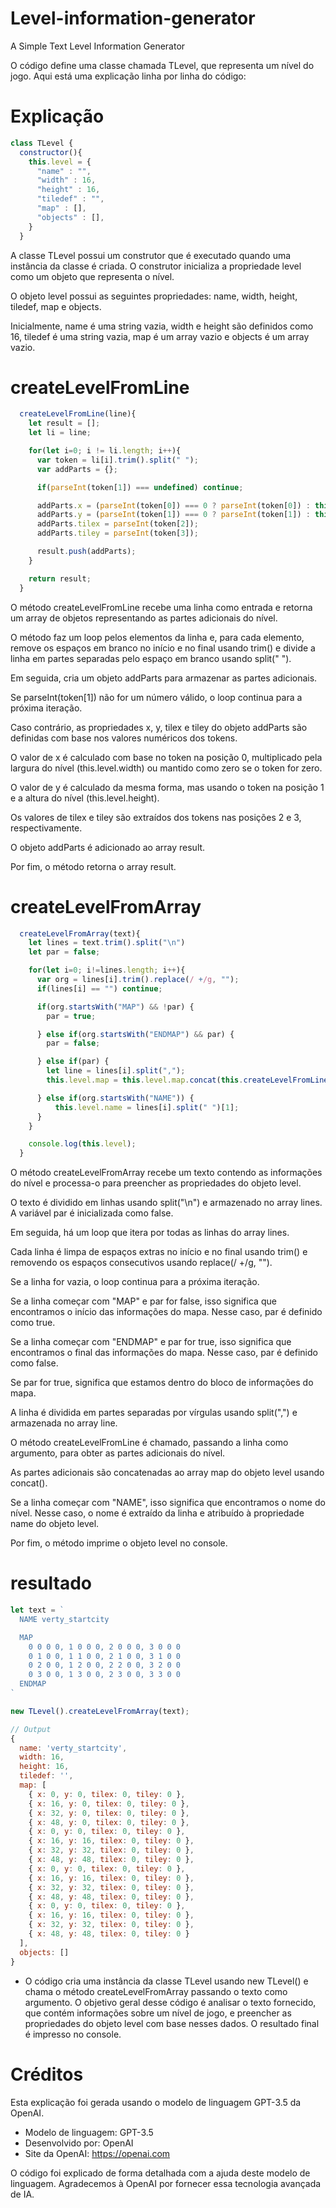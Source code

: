 # Level-information-generator
A Simple Text Level Information Generator

O código define uma classe chamada TLevel, que representa um nível do jogo. Aqui está uma explicação linha por linha do código:
# Explicação
```js
class TLevel {
  constructor(){
    this.level = {
      "name" : "",
      "width" : 16,
      "height" : 16,
      "tiledef" : "",
      "map" : [],
      "objects" : [],
    }
  }
```
A classe TLevel possui um construtor que é executado quando uma instância da classe é criada. O construtor inicializa a propriedade level como um objeto que representa o nível.

O objeto level possui as seguintes propriedades: name, width, height, tiledef, map e objects.

Inicialmente, name é uma string vazia, width e height são definidos como 16, tiledef é uma string vazia, map é um array vazio e objects é um array vazio.

# createLevelFromLine
```js
  createLevelFromLine(line){
    let result = [];
    let li = line;

    for(let i=0; i != li.length; i++){
      var token = li[i].trim().split(" ");
      var addParts = {};

      if(parseInt(token[1]) === undefined) continue;

      addParts.x = (parseInt(token[0]) === 0 ? parseInt(token[0]) : this.level.width * parseInt(token[0]));
      addParts.y = (parseInt(token[1]) === 0 ? parseInt(token[1]) : this.level.height * parseInt(token[0]));
      addParts.tilex = parseInt(token[2]);
      addParts.tiley = parseInt(token[3]);

      result.push(addParts);
    }

    return result;
  }
```
O método createLevelFromLine recebe uma linha como entrada e retorna um array de objetos representando as partes adicionais do nível.
  
O método faz um loop pelos elementos da linha e, para cada elemento, remove os espaços em branco no início e no final usando trim() e divide a linha em partes separadas pelo espaço em branco usando split(" ").

Em seguida, cria um objeto addParts para armazenar as partes adicionais.

Se parseInt(token[1]) não for um número válido, o loop continua para a próxima iteração.

Caso contrário, as propriedades x, y, tilex e tiley do objeto addParts são definidas com base nos valores numéricos dos tokens.

O valor de x é calculado com base no token na posição 0, multiplicado pela largura do nível (this.level.width) ou mantido como zero se o token for zero.

O valor de y é calculado da mesma forma, mas usando o token na posição 1 e a altura do nível (this.level.height).

Os valores de tilex e tiley são extraídos dos tokens nas posições 2 e 3, respectivamente.

O objeto addParts é adicionado ao array result.

Por fim, o método retorna o array result.

# createLevelFromArray
```js
  createLevelFromArray(text){
    let lines = text.trim().split("\n")
    let par = false;

    for(let i=0; i!=lines.length; i++){
      var org = lines[i].trim().replace(/ +/g, "");
      if(lines[i] == "") continue;

      if(org.startsWith("MAP") && !par) {
        par = true;

      } else if(org.startsWith("ENDMAP") && par) {
        par = false;

      } else if(par) {
        let line = lines[i].split(",");
        this.level.map = this.level.map.concat(this.createLevelFromLine(line));

      } else if(org.startsWith("NAME")) {
          this.level.name = lines[i].split(" ")[1];
      }
    }

    console.log(this.level);
  }
```
O método createLevelFromArray recebe um texto contendo as informações do nível e processa-o para preencher as propriedades do objeto level.

O texto é dividido em linhas usando split("\n") e armazenado no array lines.
A variável par é inicializada como false.

Em seguida, há um loop que itera por todas as linhas do array lines.

Cada linha é limpa de espaços extras no início e no final usando trim() e removendo os espaços consecutivos usando replace(/ +/g, "").

Se a linha for vazia, o loop continua para a próxima iteração.

Se a linha começar com "MAP" e par for false, isso significa que encontramos o início das informações do mapa. Nesse caso, par é definido como true.

Se a linha começar com "ENDMAP" e par for true, isso significa que encontramos o final das informações do mapa. Nesse caso, par é definido como false.

Se par for true, significa que estamos dentro do bloco de informações do mapa.

A linha é dividida em partes separadas por vírgulas usando split(",") e armazenada no array line.

O método createLevelFromLine é chamado, passando a linha como argumento, para obter as partes adicionais do nível.

As partes adicionais são concatenadas ao array map do objeto level usando concat().

Se a linha começar com "NAME", isso significa que encontramos o nome do nível. Nesse caso, o nome é extraído da linha e atribuído à propriedade name do objeto level.

Por fim, o método imprime o objeto level no console.
# resultado
```js
let text = `
  NAME verty_startcity

  MAP
    0 0 0 0, 1 0 0 0, 2 0 0 0, 3 0 0 0
    0 1 0 0, 1 1 0 0, 2 1 0 0, 3 1 0 0
    0 2 0 0, 1 2 0 0, 2 2 0 0, 3 2 0 0
    0 3 0 0, 1 3 0 0, 2 3 0 0, 3 3 0 0
  ENDMAP
`

new TLevel().createLevelFromArray(text);
```

```js
// Output
{
  name: 'verty_startcity',
  width: 16,
  height: 16,
  tiledef: '',
  map: [
    { x: 0, y: 0, tilex: 0, tiley: 0 },
    { x: 16, y: 0, tilex: 0, tiley: 0 },
    { x: 32, y: 0, tilex: 0, tiley: 0 },
    { x: 48, y: 0, tilex: 0, tiley: 0 },
    { x: 0, y: 0, tilex: 0, tiley: 0 },
    { x: 16, y: 16, tilex: 0, tiley: 0 },
    { x: 32, y: 32, tilex: 0, tiley: 0 },
    { x: 48, y: 48, tilex: 0, tiley: 0 },
    { x: 0, y: 0, tilex: 0, tiley: 0 },
    { x: 16, y: 16, tilex: 0, tiley: 0 },
    { x: 32, y: 32, tilex: 0, tiley: 0 },
    { x: 48, y: 48, tilex: 0, tiley: 0 },
    { x: 0, y: 0, tilex: 0, tiley: 0 },
    { x: 16, y: 16, tilex: 0, tiley: 0 },
    { x: 32, y: 32, tilex: 0, tiley: 0 },
    { x: 48, y: 48, tilex: 0, tiley: 0 }
  ],
  objects: []
}
```
- O código cria uma instância da classe TLevel usando new TLevel() e chama o método createLevelFromArray passando o texto como argumento.
O objetivo geral desse código é analisar o texto fornecido, que contém informações sobre um nível de jogo, e preencher as propriedades do objeto level com base nesses dados. O resultado final é impresso no console.

# Créditos

Esta explicação foi gerada usando o modelo de linguagem GPT-3.5 da OpenAI.

- Modelo de linguagem: GPT-3.5
- Desenvolvido por: OpenAI
- Site da OpenAI: https://openai.com

O código foi explicado de forma detalhada com a ajuda deste modelo de linguagem. Agradecemos à OpenAI por fornecer essa tecnologia avançada de IA.
